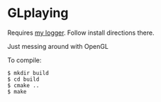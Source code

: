 GLplaying
=========

Requires [my logger](https://github.com/evan1026/Logger). Follow install directions there.

Just messing around with OpenGL

To compile:

    $ mkdir build
    $ cd build
    $ cmake ..
    $ make
